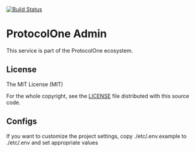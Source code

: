 [![Build Status](https://travis-ci.org/ProtocolONE/admin.protocol.one.svg?branch=master)](https://travis-ci.org/ProtocolONE/admin.protocol.one)

ProtocolOne Admin
=================

This service is part of the ProtocolOne ecosystem.



License
-------
The MIT License (MIT)

For the whole copyright, see the [LICENSE](LICENSE) file distributed with this 
source code.

Configs
-------

If you want to customize the project settings, copy ./etc/.env.example to ./etc/.env and set appropriate values